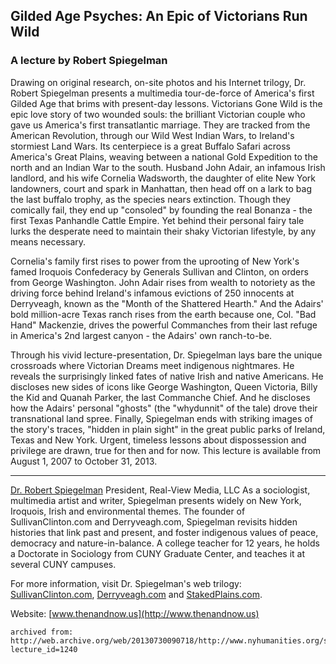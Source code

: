 ## Gilded Age Psyches: An Epic of Victorians Run Wild
### A lecture by Robert Spiegelman
Drawing on original research, on-site photos and his Internet trilogy, Dr. Robert Spiegelman presents a multimedia tour-de-force of America's first Gilded Age that brims with present-day lessons. Victorians Gone Wild is the epic love story of two wounded souls: the brilliant Victorian couple who gave us America's first transatlantic marriage. They are tracked from the American Revolution, through our Wild West Indian Wars, to Ireland's stormiest Land Wars. Its centerpiece is a great Buffalo Safari across America's Great Plains, weaving between a national Gold Expedition to the north and an Indian War to the south. Husband John Adair, an infamous Irish landlord, and his wife Cornelia Wadsworth, the daughter of elite New York landowners, court and spark in Manhattan, then head off on a lark to bag the last buffalo trophy, as the species nears extinction. Though they comically fail, they end up "consoled" by founding the real Bonanza - the first Texas Panhandle Cattle Empire. Yet behind their personal fairy tale lurks the desperate need to maintain their shaky Victorian lifestyle, by any means necessary.

Cornelia's family first rises to power from the uprooting of New York's famed Iroquois Confederacy by Generals Sullivan and Clinton, on orders from George Washington. John Adair rises from wealth to notoriety as the driving force behind Ireland's infamous evictions of 250 innocents at Derryveagh, known as the "Month of the Shattered Hearth." And the Adairs' bold million-acre Texas ranch rises from the earth because one, Col. "Bad Hand" Mackenzie, drives the powerful Commanches from their last refuge in America's 2nd largest canyon - the Adairs' own ranch-to-be.

Through his vivid lecture-presentation, Dr. Spiegelman lays bare the unique crossroads where Victorian Dreams meet indigenous nightmares. He reveals the surprisingly linked fates of native Irish and native Americans. He discloses new sides of icons like George Washington, Queen Victoria, Billy the Kid and Quanah Parker, the last Commanche Chief. And he discloses how the Adairs' personal "ghosts" (the "whydunnit" of the tale) drove their transnational land spree. Finally, Spiegelman ends with striking images of the story's traces, "hidden in plain sight" in the great public parks of Ireland, Texas and New York. Urgent, timeless lessons about dispossession and privilege are drawn, true for then and for now.
This lecture is available from August 1, 2007 to October 31, 2013.

***
[Dr. Robert Spiegelman](http://www.SullivanClinton.com/bio)
President, Real-View Media, LLC
As a sociologist, multimedia artist and writer, Spiegelman presents widely on New York, Iroquois, Irish and environmental themes. The founder of SullivanClinton.com and Derryveagh.com, Spiegelman revisits hidden histories that link past and present, and foster indigenous values of peace, democracy and nature-in-balance. A college teacher for 12 years, he holds a Doctorate in Sociology from CUNY Graduate Center, and teaches it at several CUNY campuses.

For more information, visit Dr. Spiegelman's web trilogy: [SullivanClinton.com](http://www.SullivanClinton.com), [Derryveagh.com](http://www.Derryveagh.com) and [StakedPlains.com](http://www.StakedPlains.com).

Website:	[www.thenandnow.us](http://www.thenandnow.us)

```
archived from:
http://web.archive.org/web/20130730090718/http://www.nyhumanities.org/speakers/adult_audiences/lecture.php?lecture_id=1240
```
